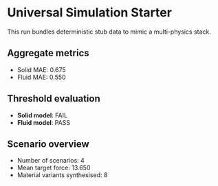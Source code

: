 # Universal Simulation Starter

This run bundles deterministic stub data to mimic a multi-physics stack.

## Aggregate metrics
- Solid MAE: 0.675
- Fluid MAE: 0.550

## Threshold evaluation
- **Solid model**: FAIL
- **Fluid model**: PASS

## Scenario overview
- Number of scenarios: 4
- Mean target force: 13.650
- Material variants synthesised: 8

